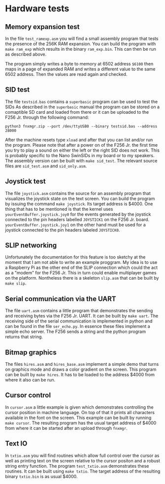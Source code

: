 # Hardware tests

## Memory expansion test

In the file `test_ramexp.asm` you will find a small assembly program that tests the presence of the 256K RAM expansion. You can
build the program with `make ram_exp` which results in the binary `ram_exp.bin`. This can then be run as described above.

The program simply writes a byte to memory at 6502 address `$6100` then maps in a page of expanded RAM and writes a different 
value to the same 6502 address. Then the values are read again and checked.

## SID test

The file `testsid.bas` contains a `superbasic` program can be used to test the SIDs As described in the `superbasic` manual the program 
can be stored on a comaptible SD card and loaded from there or it can be uploaded to the F256 Jr. through the following command:

`python3 fnxmgr.zip --port /dev/ttyUSB0 --binary testsid.bas --address 28000`

After the machine resets type `xload` and after that you can list and/or run the program. Please note that after a power on of the F256 Jr.
the first time you try to play a sound on either the left or the right SID does not work. This is probably specific to the Nano SwinSIDs in 
my board or to my speakers. The assembly version can be built with `make sid_test`. The relevant source files are `sid_test.asm` and 
`sid_only.asm`. 

## Joystick test

The file `joystick.asm` contains the source for an assembly program that visualizes the joystick state on the text screen. You can build
the program by issuing the command `make joystick`. Its target address is $4000. One thing that has to be mentioned is that the kernel
uses `yourEventBuffer.joystick.joy0` for the events generated by the joystick connected to the pin headers labelled `JOYSTICK1` on the 
F256 Jr. board. `yourEventBuffer.joystick.joy1` on the other hand must be used for a joystick connected to the pin headers labeled 
`JOYSTICK0`.

## SLIP networking

Unfortunately the documentation for this feature is too sketchy at the moment that I am not able to write an example proggram. My idea
is to use a Raspberry Pi as the other end of the SLIP connection which could the act as a "modem" for the F256 Jr. This in turn could
enable multiplayer games on the platform. Nontheless there is a skeleton `slip.asm` that can be built by `make slip`.

## Serial communication via the UART

The file `uart.asm` contains a little program that demonstrates the sending and receiving bytes via the F256 Jr. UART. It
can be built by `make uart`. The receiving side of the serial communication is implemented in python and can be found in the file 
`ser_echo.py`. In essence these files implement a simple echo server. The F256 sends a string and the python program returns that
string.

## Bitmap graphics

The files `hires.asm` and  `hires_base.asm` implement a simple demo that turns on graphics mode and draws a color gradient on the screen.
This program can be built by `make hires`. It has to be loaded to the address $4000 from where it also can be run.

## Cursor control

In `cursor.asm` a little example is given which demonstrates controlling the cursor position in machine language. On top of that it
prints all characters available in the font on the screen. This example can be built by running `make cursor`. The resulting program
has the usual target address of $4000 from where it can be started after an upload through `fnxmgr`.

## Text IO
In `txtio.asm` you will find routines which allow full control over the cursor as well as printing text on the screen relative to the
cursor positon and a robust string entry function. The program `test_txtio.asm` demonstrates these routines. It can be built using
`make txtio`. The target address of the resulting binary `txtio.bin` is as usual $4000.